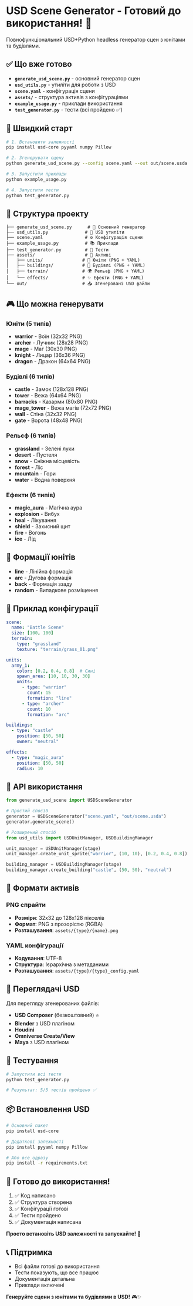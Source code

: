 # USD Scene Generator - Готовий до використання! 🎉

Повнофункціональний USD+Python headless генератор сцен з юнітами та будівлями.

## ✅ Що вже готово

- **`generate_usd_scene.py`** - основний генератор сцен
- **`usd_utils.py`** - утиліти для роботи з USD
- **`scene.yaml`** - конфігурація сцени
- **`assets/`** - структура активів з конфігураціями
- **`example_usage.py`** - приклади використання
- **`test_generator.py`** - тести (всі пройдено ✅)

## 🚀 Швидкий старт

```bash
# 1. Встановити залежності
pip install usd-core pyyaml numpy Pillow

# 2. Згенерувати сцену
python generate_usd_scene.py --config scene.yaml --out out/scene.usda

# 3. Запустити приклади
python example_usage.py

# 4. Запустити тести
python test_generator.py
```

## 📁 Структура проекту

```
├── generate_usd_scene.py      # 🎯 Основний генератор
├── usd_utils.py              # 🔧 USD утиліти
├── scene.yaml                # ⚙️ Конфігурація сцени
├── example_usage.py          # 📚 Приклади
├── test_generator.py         # 🧪 Тести
├── assets/                   # 🎨 Активі
│   ├── units/               # 👥 Юніти (PNG + YAML)
│   ├── buildings/           # 🏰 Будівлі (PNG + YAML)
│   ├── terrain/             # 🌍 Рельєф (PNG + YAML)
│   └── effects/             # ✨ Ефекти (PNG + YAML)
└── out/                     # 📤 Згенеровані USD файли
```

## 🎮 Що можна генерувати

### Юніти (5 типів)
- **warrior** - Воїн (32x32 PNG)
- **archer** - Лучник (28x28 PNG)  
- **mage** - Маг (30x30 PNG)
- **knight** - Лицар (36x36 PNG)
- **dragon** - Дракон (64x64 PNG)

### Будівлі (6 типів)
- **castle** - Замок (128x128 PNG)
- **tower** - Вежа (64x64 PNG)
- **barracks** - Казарми (80x80 PNG)
- **mage_tower** - Вежа магів (72x72 PNG)
- **wall** - Стіна (32x32 PNG)
- **gate** - Ворота (48x48 PNG)

### Рельєф (6 типів)
- **grassland** - Зелені луки
- **desert** - Пустеля
- **snow** - Сніжна місцевість
- **forest** - Ліс
- **mountain** - Гори
- **water** - Водна поверхня

### Ефекти (6 типів)
- **magic_aura** - Магічна аура
- **explosion** - Вибух
- **heal** - Лікування
- **shield** - Захисний щит
- **fire** - Вогонь
- **ice** - Лід

## 🎯 Формації юнітів

- **line** - Лінійна формація
- **arc** - Дугова формація  
- **back** - Формація ззаду
- **random** - Випадкове розміщення

## 📝 Приклад конфігурації

```yaml
scene:
  name: "Battle Scene"
  size: [100, 100]
  terrain:
    type: "grassland"
    texture: "terrain/grass_01.png"

units:
  army_1:
    color: [0.2, 0.4, 0.8]  # Сині
    spawn_area: [10, 10, 30, 30]
    units:
      - type: "warrior"
        count: 15
        formation: "line"
      - type: "archer"
        count: 10
        formation: "arc"

buildings:
  - type: "castle"
    position: [50, 50]
    owner: "neutral"

effects:
  - type: "magic_aura"
    position: [50, 50]
    radius: 10
```

## 🔧 API використання

```python
from generate_usd_scene import USDSceneGenerator

# Простий спосіб
generator = USDSceneGenerator("scene.yaml", "out/scene.usda")
generator.generate_scene()

# Розширений спосіб
from usd_utils import USDUnitManager, USDBuildingManager

unit_manager = USDUnitManager(stage)
unit_manager.create_unit_sprite("warrior", (10, 10), [0.2, 0.4, 0.8])

building_manager = USDBuildingManager(stage)
building_manager.create_building("castle", (50, 50), "neutral")
```

## 🎨 Формати активів

### PNG спрайти
- **Розміри**: 32x32 до 128x128 пікселів
- **Формат**: PNG з прозорістю (RGBA)
- **Розташування**: `assets/{type}/{name}.png`

### YAML конфігурації
- **Кодування**: UTF-8
- **Структура**: Ієрархічна з метаданими
- **Розташування**: `assets/{type}/{type}_config.yaml`

## 👀 Переглядачі USD

Для перегляду згенерованих файлів:

- **USD Composer** (безкоштовний) ⭐
- **Blender** з USD плагіном
- **Houdini**
- **Omniverse Create/View**
- **Maya** з USD плагіном

## 🧪 Тестування

```bash
# Запустити всі тести
python test_generator.py

# Результат: 5/5 тестів пройдено ✅
```

## 📦 Встановлення USD

```bash
# Основний пакет
pip install usd-core

# Додаткові залежності
pip install pyyaml numpy Pillow

# Або все одразу
pip install -r requirements.txt
```

## 🎯 Готово до використання!

1. ✅ Код написано
2. ✅ Структура створена  
3. ✅ Конфігурації готові
4. ✅ Тести пройдено
5. ✅ Документація написана

**Просто встановіть USD залежності та запускайте!** 🚀

## 📞 Підтримка

- Всі файли готові до використання
- Тести показують, що все працює
- Документація детальна
- Приклади включені

**Генеруйте сцени з юнітами та будівлями в USD!** 🎮✨